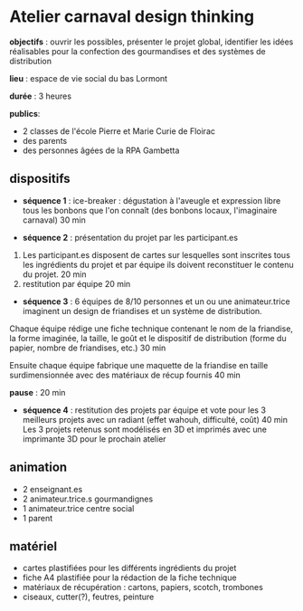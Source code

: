 # Atelier carnaval design thinking

**objectifs** : ouvrir les possibles, présenter le projet global, identifier les idées réalisables pour la confection des gourmandises et des systèmes de distribution

**lieu** : espace de vie social du bas Lormont

**durée** : 3 heures

**publics**:
* 2 classes de l'école Pierre et Marie Curie de Floirac
* des parents
* des personnes âgées de la RPA Gambetta

## dispositifs

* **séquence 1** : ice-breaker : dégustation à l'aveugle et expression libre tous les bonbons que l'on connaît (des bonbons locaux, l'imaginaire carnaval) 30 min

* **séquence 2** : présentation du projet par les participant.es

1. Les participant.es disposent de cartes sur lesquelles sont inscrites tous les ingrédients du projet et par équipe ils doivent reconstituer le contenu du projet. 20 min
2. restitution par équipe 20 min

* **séquence 3** : 6 équipes de 8/10 personnes et un ou une animateur.trice imaginent un design de friandises et un système de distribution.

Chaque équipe rédige une fiche technique contenant le nom de la friandise, la forme imaginée, la taille, le goût et le dispositif de distribution (forme du papier, nombre de friandises, etc.) 30 min

Ensuite chaque équipe fabrique une maquette de la friandise en taille surdimensionnée avec des matériaux de récup fournis 40 min

**pause** : 20 min

* **séquence 4** : restitution des projets par équipe et vote pour les 3 meilleurs projets avec un radiant (effet wahouh, difficulté, coût)
40 min
Les 3 projets retenus sont modélisés en 3D et imprimés avec une imprimante 3D pour le prochain atelier

## animation

* 2 enseignant.es
* 2 animateur.trice.s gourmandignes
* 1 animateur.trice centre social
* 1 parent

## matériel

* cartes plastifiées pour les différents ingrédients du projet
* fiche A4 plastifiée pour la rédaction de  la fiche technique
* matériaux de récupération : cartons, papiers, scotch, trombones
* ciseaux, cutter(?), feutres, peinture